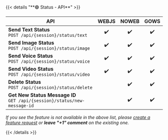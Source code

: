 <div></div>
{{< details "**🟢 Status - API**" >}}

| **API**                                                                        | WEBJS | NOWEB | GOWS |
| ------------------------------------------------------------------------------ | :---: | :---: | :--: |
| **Send Text Status** </br> `POST /api/{session}/status/text`                   |  ✔️   |  ✔️   |  ✔️  |
| **Send Image Status** </br> `POST /api/{session}/status/image`                 |  ✔️   |  ✔️   |  ✔️  |
| **Send Voice Status** </br> `POST /api/{session}/status/voice`                 |  ✔️   |  ✔️   |  ✔️  |
| **Send Video Status** </br> `POST /api/{session}/status/video`                 |  ✔️   |  ✔️   |  ✔️  |
| **Delete Status** </br> `POST /api/{session}/status/delete`                    |       |  ✔️   |  ✔️  |
| **Get New Status Message ID** </br> `GET /api/{session}/status/new-message-id` |       |  ✔️   |  ✔️  |

_If you see the feature is not available in the above list, please [create a feature request](https://github.com/devlikeapro/waha/issues/new/choose) or **leave "+1" comment** on the existing one._

{{< /details >}}
